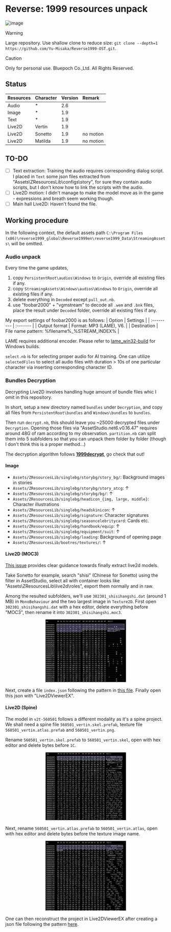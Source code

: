 # Reverse: 1999 resources unpack

![image](https://github.com/Yu-Misaka/Reverse1999-OST/blob/main/Image/sundry/bg_denglubeijing.png)

> [!WARNING]
> Large repository. Use shallow clone to reduce size: `git clone --depth=1 https://github.com/Yu-Misaka/Reverse1999-OST.git`.

> [!CAUTION]
> Only for personal use. Bluepoch Co.,Ltd. All Rights Reserved.

## Status

| Resources | Character | Version | Remark |
| :--------- | :------- | :---------- | :-------- |
| Audio | * | 2.6 | |
| Image | * | 1.9 | |
| Text | * | 1.9 | |
| Live2D | Vertin | 1.9 | |
| Live2D | Sonetto | 1.9 | no motion |
| Live2D | Matilda | 1.9 | no motion |

## TO-DO

- [ ] Text extraction: Training the audio requires corresponding dialog script. I placed in `Text` some json files extracted from "Assets\ZResourcesLib\configs\story\", for sure they contain audio scripts, but I don't know how to link the scripts with the audio.
- [ ] Live2D motion: I didn't manage to make the model move as in the game - expressions and breath seem working though.
- [ ] Main hall Live2D: Haven't found the file.

## Working procedure

In the following context, the default assets path `C:\Program Files (x86)\reverse1999_global\Reverse1999en\reverse1999_Data\StreamingAssets\` will be omitted.

### Audio unpack

Every time the game updates,
1. copy `PersistentRoot\audios\Windows` to `Origin`, override all existing files if any.
2. copy `StreamingAssets\Windows\audios\Windows` to `Origin`, override all existing files if any.
3. delete everything in `Decoded` except `pull_out.nb`.
4. use "foobar2000" + "vgmstream" to decode all `.wem` and `.bnk` files, place the result under `Decoded` folder, override all existing files if any.

My export settings of foobar2000 is as follows:
| Option | Settings |
| :--------- | :------- |
| Output format | Format: MP3 (LAME), V6. |
| Destination | File name pattern: %filename%_%STREAM_INDEX% |

LAME requires additional encoder. Please refer to [lame_win32-build](https://github.com/Chocobo1/lame_win32-build) for Windows builds.

`select.nb` is for selecting proper audio for AI training. One can utilize `selectedFiles` to select all audio files with duration > 10s of one particular character via inserting corresponding character ID.

### Bundles Decryption

Decrypting Live2D involves handling huge amount of bundle files whic I omit in this repository. 

In short, setup a new directory named `bundles` under `Decryption`, and copy all files from `PersistentRoot\bundles` and `Windows\bundles` to `bundles`.

Then run `decrypt.nb`, this should leave you ~25000 decrypted files under `Decryption`. Opening those files via "AssetStudio.net6.v0.16.47" requires around 48G of ram according to my observation. `partition.nb` can split them into 5 subfolders so that you can unpack them folder by folder (though I don't think this is a proper method...)

The decryption algorithm follows **[1999decrypt](https://github.com/66hh/1999decrypt)**, go check that out!

#### Image

 - `Assets/ZResourcesLib/singlebg/storybg/story_bg/`: Background images in stories
 - `Assets/ZResourcesLib/singlebg/storybg/story_atcg`: ↑
 - `Assets/ZResourcesLib/singlebg/storybg/bg/`: ↑
 - `Assets/ZResourcesLib/singlebg/headicon_{img, large, middle}`: Character illustrations
 - `Assets/ZResourcesLib/singlebg/headskinicon`: ↑
 - `Assets/ZResourcesLib/singlebg/signature`: Character signatures
 - `Assets/ZResourcesLib/singlebg/seasoncelebritycard`: Cards etc.
 - `Assets/ZResourcesLib/singlebg/handbook/equip`: ↑
 - `Assets/ZResourcesLib/singlebg/equipment/suit`: ↑
 - `Assets/ZResourcesLib/singlebg/loading`: Background of opening page
 - `Assets/ZResourcesLib/bootres/textures/`: ↑

#### Live2D (MOC3)

[This issue](https://github.com/66hh/1999decrypt/issues/6) provides clear guidance towards finally extract live2d models.

Take Sonetto for example, search "shisi" (Chinese for Sonetto) using the filter in AssetStudio, select all with container looks like "Assets\ZResourcesLib\live2d\roles\", export them normally and in raw.

Among the resulted subfolders, we'll use `302301_shisihangshi.dat` (around 1 MB) in `MonoBehaviour` and the two largest image in `Texture2D`. First open `302301_shisihangshi.dat` with a hex editor, delete everything before "MOC3", then rename it into `302301_shisihangshi.moc3`.

<p align="center">
<img src="https://github.com/Yu-Misaka/Reverse1999-OST/blob/main/Screenshot/20241204142908.png" width=50%>
</p>

Next, create a file `index.json` following the pattern in [this file](https://github.com/Yu-Misaka/Reverse1999-OST/blob/main/Live2D/Sonetto-302301/index.json). Finally open this json with "Live2DViewerEX".

#### Live2D (Spine)

The model in `v2t-560501` follows a different modality as it's a spine project. We shall need a spine file `560501_vertin.skel.prefab`, texture file `560501_vertin.atlas.prefab` and `560501_vertin.png`.

Rename `560501_vertin.skel.prefab` to `560501_vertin.skel`, open with hex editor and delete bytes before `1C`.

<p align="center">
<img src="https://github.com/Yu-Misaka/Reverse1999-OST/blob/main/Screenshot/20241204101934.png" width=50%>
</p>

Next, rename `560501_vertin.atlas.prefab` to `560501_vertin.atlas`, open with hex editor and delete bytes before the texture image name.

<p align="center">
<img src="https://github.com/Yu-Misaka/Reverse1999-OST/blob/main/Screenshot/20241204102104.png" width=50%>
</p>

One can then reconstruct the project in Live2DViewerEX after creating a json file following the pattern [here](https://github.com/Yu-Misaka/Reverse1999-OST/blob/main/Live2D/v2t-560501/index.config.json).
